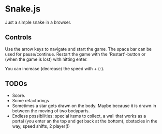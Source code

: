 # Snake.js

Just a simple snake in a browser.

## Controls

Use the arrow keys to navigate and start the game. The space bar can be
used for pause/continue. Restart the game with the 'Restart'-button or
(when the game is lost) with hitting enter.

You can increase (decrease) the speed with + (-).

## TODOs

- Score.
- Some refactorings
- Sometimes a star gets drawn on the body. Maybe because it is drawn in
  between the moving of two bodyparts.
- Endless possibilities: special items to collect, a wall that works as
  a portal (you enter an the top and get back at the bottom), obstacles
in the way, speed shifts, 2 player(!)
